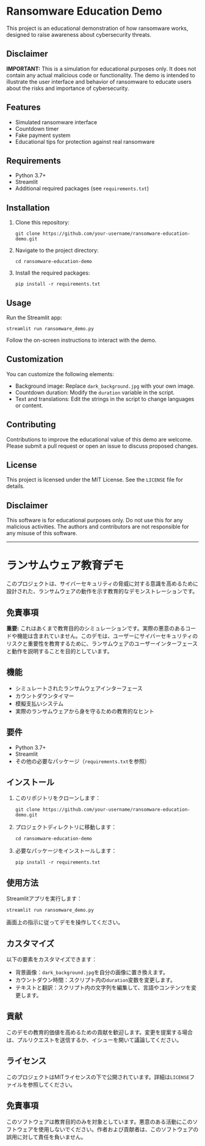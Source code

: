 # Ransomware Education Demo

This project is an educational demonstration of how ransomware works, designed to raise awareness about cybersecurity threats.

## Disclaimer

**IMPORTANT:** This is a simulation for educational purposes only. It does not contain any actual malicious code or functionality. The demo is intended to illustrate the user interface and behavior of ransomware to educate users about the risks and importance of cybersecurity.

## Features

- Simulated ransomware interface
- Countdown timer
- Fake payment system
- Educational tips for protection against real ransomware

## Requirements

- Python 3.7+
- Streamlit
- Additional required packages (see `requirements.txt`)

## Installation

1. Clone this repository:
   ```
   git clone https://github.com/your-username/ransomware-education-demo.git
   ```
2. Navigate to the project directory:
   ```
   cd ransomware-education-demo
   ```
3. Install the required packages:
   ```
   pip install -r requirements.txt
   ```

## Usage

Run the Streamlit app:

```
streamlit run ransomware_demo.py
```

Follow the on-screen instructions to interact with the demo.

## Customization

You can customize the following elements:

- Background image: Replace `dark_background.jpg` with your own image.
- Countdown duration: Modify the `duration` variable in the script.
- Text and translations: Edit the strings in the script to change languages or content.

## Contributing

Contributions to improve the educational value of this demo are welcome. Please submit a pull request or open an issue to discuss proposed changes.

## License

This project is licensed under the MIT License. See the `LICENSE` file for details.

## Disclaimer

This software is for educational purposes only. Do not use this for any malicious activities. The authors and contributors are not responsible for any misuse of this software.

---

# ランサムウェア教育デモ

このプロジェクトは、サイバーセキュリティの脅威に対する意識を高めるために設計された、ランサムウェアの動作を示す教育的なデモンストレーションです。

## 免責事項

**重要:** これはあくまで教育目的のシミュレーションです。実際の悪意のあるコードや機能は含まれていません。このデモは、ユーザーにサイバーセキュリティのリスクと重要性を教育するために、ランサムウェアのユーザーインターフェースと動作を説明することを目的としています。

## 機能

- シミュレートされたランサムウェアインターフェース
- カウントダウンタイマー
- 模擬支払いシステム
- 実際のランサムウェアから身を守るための教育的なヒント

## 要件

- Python 3.7+
- Streamlit
- その他の必要なパッケージ（`requirements.txt`を参照）

## インストール

1. このリポジトリをクローンします：
   ```
   git clone https://github.com/your-username/ransomware-education-demo.git
   ```
2. プロジェクトディレクトリに移動します：
   ```
   cd ransomware-education-demo
   ```
3. 必要なパッケージをインストールします：
   ```
   pip install -r requirements.txt
   ```

## 使用方法

Streamlitアプリを実行します：

```
streamlit run ransomware_demo.py
```

画面上の指示に従ってデモを操作してください。

## カスタマイズ

以下の要素をカスタマイズできます：

- 背景画像：`dark_background.jpg`を自分の画像に置き換えます。
- カウントダウン時間：スクリプト内の`duration`変数を変更します。
- テキストと翻訳：スクリプト内の文字列を編集して、言語やコンテンツを変更します。

## 貢献

このデモの教育的価値を高めるための貢献を歓迎します。変更を提案する場合は、プルリクエストを送信するか、イシューを開いて議論してください。

## ライセンス

このプロジェクトはMITライセンスの下で公開されています。詳細は`LICENSE`ファイルを参照してください。

## 免責事項

このソフトウェアは教育目的のみを対象としています。悪意のある活動にこのソフトウェアを使用しないでください。作者および貢献者は、このソフトウェアの誤用に対して責任を負いません。
